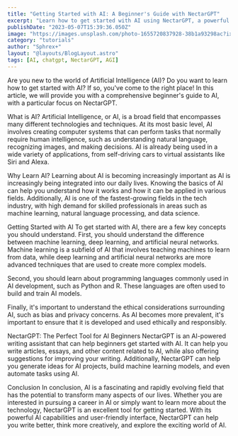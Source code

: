 ```yaml
---
title: "Getting Started with AI: A Beginner's Guide with NectarGPT"
excerpt: "Learn how to get started with AI using NectarGPT, a powerful tool that makes it easier than ever to create artificial intelligence models and generate high-quality outputs."
publishDate: "2023-05-07T15:39:36.050Z"
image: "https://images.unsplash.com/photo-1655720837928-38b1a93298ac?ixlib=rb-4.0.3&ixid=MnwxMjA3fDB8MHxwaG90by1wYWdlfHx8fGVufDB8fHx8&auto=format&fit=crop&w=555&q=80"
category: "tutorials"
author: "Sphrex+"
layout: "@layouts/BlogLayout.astro"
tags: [AI, chatgpt, NectarGPT, AGI]
---
```


Are you new to the world of Artificial Intelligence (AI)? Do you want to learn how to get started with AI? If so, you've come to the right place! In this article, we will provide you with a comprehensive beginner's guide to AI, with a particular focus on NectarGPT.

What is AI?
Artificial Intelligence, or AI, is a broad field that encompasses many different technologies and techniques. At its most basic level, AI involves creating computer systems that can perform tasks that normally require human intelligence, such as understanding natural language, recognizing images, and making decisions. AI is already being used in a wide variety of applications, from self-driving cars to virtual assistants like Siri and Alexa.

Why Learn AI?
Learning about AI is becoming increasingly important as AI is increasingly being integrated into our daily lives. Knowing the basics of AI can help you understand how it works and how it can be applied in various fields. Additionally, AI is one of the fastest-growing fields in the tech industry, with high demand for skilled professionals in areas such as machine learning, natural language processing, and data science.

Getting Started with AI
To get started with AI, there are a few key concepts you should understand. First, you should understand the difference between machine learning, deep learning, and artificial neural networks. Machine learning is a subfield of AI that involves teaching machines to learn from data, while deep learning and artificial neural networks are more advanced techniques that are used to create more complex models.

Second, you should learn about programming languages commonly used in AI development, such as Python and R. These languages are often used to build and train AI models.

Finally, it's important to understand the ethical considerations surrounding AI, such as bias and privacy concerns. As AI becomes more prevalent, it's important to ensure that it is developed and used ethically and responsibly.

NectarGPT: The Perfect Tool for AI Beginners
NectarGPT is an AI-powered writing assistant that can help beginners get started with AI. It can help you write articles, essays, and other content related to AI, while also offering suggestions for improving your writing. Additionally, NectarGPT can help you generate ideas for AI projects, build machine learning models, and even automate tasks using AI.

Conclusion
In conclusion, AI is a fascinating and rapidly evolving field that has the potential to transform many aspects of our lives. Whether you are interested in pursuing a career in AI or simply want to learn more about the technology, NectarGPT is an excellent tool for getting started. With its powerful AI capabilities and user-friendly interface, NectarGPT can help you write better, think more creatively, and explore the exciting world of AI.